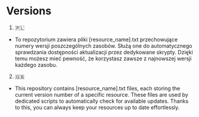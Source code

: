 # Versions

1. 🇵🇱
   
- To repozytorium zawiera pliki [resource_name].txt przechowujące numery wersji poszczególnych zasobów.
Służą one do automatycznego sprawdzania dostępności aktualizacji przez dedykowane skrypty.
Dzięki temu możesz mieć pewność, że korzystasz zawsze z najnowszej wersji każdego zasobu.


2. 🇬🇧
   
- This repository contains [resource_name].txt files, each storing the current version number of a specific resource.
These files are used by dedicated scripts to automatically check for available updates.
Thanks to this, you can always keep your resources up to date effortlessly.


